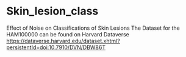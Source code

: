 # Skin_lesion_class
Effect of Noise on Classifications of Skin Lesions
The Dataset for the HAM100000 can be found on Harvard Dataverse 
https://dataverse.harvard.edu/dataset.xhtml?persistentId=doi:10.7910/DVN/DBW86T
